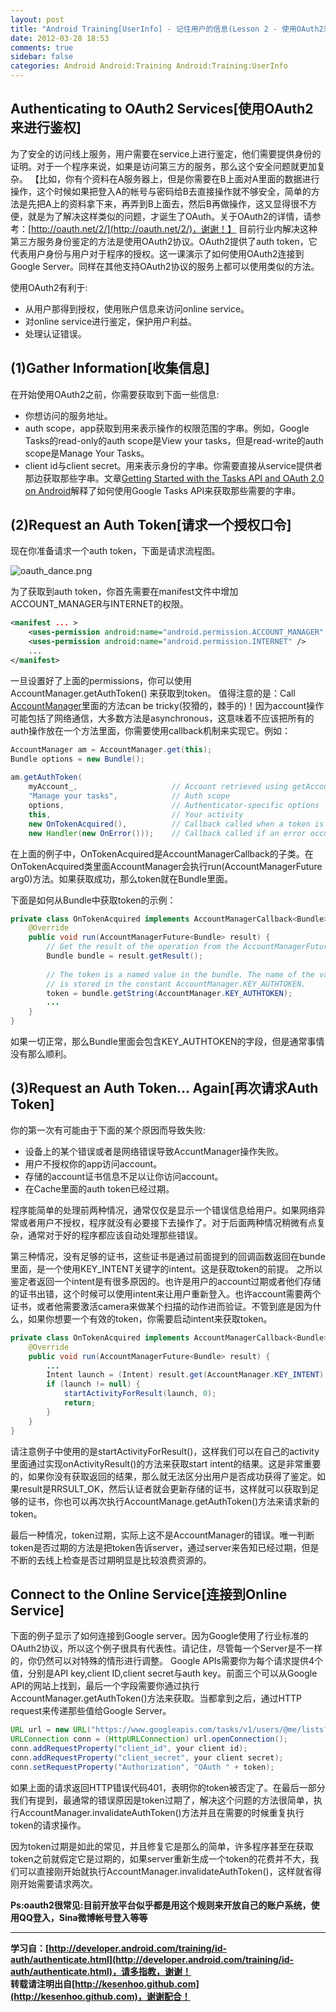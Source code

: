 ```yaml
---
layout: post
title: "Android Training[UserInfo] - 记住用户的信息(Lesson 2 - 使用OAuth2来进行身份鉴定)"
date: 2012-03-28 18:53
comments: true
sidebar: false
categories: Android Android:Training Android:Training:UserInfo
---
```


## Authenticating to OAuth2 Services[使用OAuth2来进行鉴权]
为了安全的访问线上服务，用户需要在service上进行鉴定，他们需要提供身份的证明。对于一个程序来说，如果是访问第三方的服务，那么这个安全问题就更加复杂。
【比如，你有个资料在A服务器上，但是你需要在B上面对A里面的数据进行操作，这个时候如果把登入A的帐号与密码给B去直接操作就不够安全，简单的方法是先把A上的资料拿下来，再弄到B上面去，然后B再做操作，这又显得很不方便，就是为了解决这样类似的问题，才诞生了OAuth。关于OAuth2的详情，请参考：[http://oauth.net/2/](http://oauth.net/2/)，谢谢！】
目前行业内解决这种第三方服务身份鉴定的方法是使用OAuth2协议。OAuth2提供了auth token，它代表用户身份与用户对于程序的授权。这一课演示了如何使用OAuth2连接到Google Server。同样在其他支持OAuth2协议的服务上都可以使用类似的方法。

使用OAuth2有利于:

* 从用户那得到授权，使用账户信息来访问online service。  
* 对online service进行鉴定，保护用户利益。  
* 处理认证错误。  

<!-- More -->

## (1)Gather Information[收集信息]
在开始使用OAuth2之前，你需要获取到下面一些信息:

* 你想访问的服务地址。  
* auth scope，app获取到用来表示操作的权限范围的字串。例如，Google Tasks的read-only的auth scope是View your tasks，但是read-write的auth scope是Manage Your Tasks。  
* client id与client secret。用来表示身份的字串。你需要直接从service提供者那边获取那些字串。文章[Getting Started with the Tasks API and OAuth 2.0 on Android](http://code.google.com/apis/tasks/articles/oauth-and-tasks-on-android.html)解释了如何使用Google Tasks API来获取那些需要的字串。 

## (2)Request an Auth Token[请求一个授权口令]
现在你准备请求一个auth token，下面是请求流程图。

![oauth_dance.png](/images/articles/oauth_dance.png "Figure 1")

为了获取到auth token，你首先需要在manifest文件中增加ACCOUNT_MANAGER与INTERNET的权限。
```xml
<manifest ... >  
    <uses-permission android:name="android.permission.ACCOUNT_MANAGER" />  
    <uses-permission android:name="android.permission.INTERNET" />  
    ...  
</manifest>  
```
一旦设置好了上面的permissions，你可以使用AccountManager.getAuthToken() 来获取到token。
值得注意的是：Call [AccountManager](http://developer.android.com/reference/android/accounts/AccountManager.html)里面的方法can be tricky(狡猾的，棘手的)！因为account操作可能包括了网络通信，大多数方法是asynchronous，这意味着不应该把所有的auth操作放在一个方法里面，你需要使用callback机制来实现它。例如：
```java
AccountManager am = AccountManager.get(this);  
Bundle options = new Bundle();  
  
am.getAuthToken(  
    myAccount_,                     // Account retrieved using getAccountsByType()  
    "Manage your tasks",            // Auth scope  
    options,                        // Authenticator-specific options  
    this,                           // Your activity  
    new OnTokenAcquired(),          // Callback called when a token is successfully acquired  
    new Handler(new OnError()));    // Callback called if an error occurs  
```
在上面的例子中，OnTokenAcquired是AccountManagerCallback的子类。在OnTokenAcquired类里面AccountManager会执行run(AccountManagerFuture<Bundle> arg0)方法。如果获取成功，那么token就在Bundle里面。

下面是如何从Bundle中获取token的示例：
```java
private class OnTokenAcquired implements AccountManagerCallback<Bundle> {  
    @Override  
    public void run(AccountManagerFuture<Bundle> result) {  
        // Get the result of the operation from the AccountManagerFuture.  
        Bundle bundle = result.getResult();  
      
        // The token is a named value in the bundle. The name of the value  
        // is stored in the constant AccountManager.KEY_AUTHTOKEN.  
        token = bundle.getString(AccountManager.KEY_AUTHTOKEN);  
        ...  
    }  
}
```  
如果一切正常，那么Bundle里面会包含KEY_AUTHTOKEN的字段，但是通常事情没有那么顺利。

## (3)Request an Auth Token... Again[再次请求Auth Token]
你的第一次有可能由于下面的某个原因而导致失败:

* 设备上的某个错误或者是网络错误导致AccuntManager操作失败。  
* 用户不授权你的app访问account。  
* 存储的account证书信息不足以让你访问account。  
* 在Cache里面的auth token已经过期。  

程序能简单的处理前两种情况，通常仅仅是显示一个错误信息给用户。如果网络异常或者用户不授权，程序就没有必要接下去操作了。对于后面两种情况稍微有点复杂，通常对于好的程序都应该自动处理那些错误。

第三种情况，没有足够的证书，这些证书是通过前面提到的回调函数返回在bunde里面，是一个使用KEY_INTENT关键字的intent。这是获取token的前提。
之所以鉴定者返回一个intent是有很多原因的。也许是用户的account过期或者他们存储的证书出错，这个时候可以使用intent来让用户重新登入。也许account需要两个证书，或者他需要激活camera来做某个扫描的动作进而验证。不管到底是因为什么，如果你想要一个有效的token，你需要启动intent来获取token。
```java
private class OnTokenAcquired implements AccountManagerCallback<Bundle> {  
    @Override  
    public void run(AccountManagerFuture<Bundle> result) {  
        ...  
        Intent launch = (Intent) result.get(AccountManager.KEY_INTENT);  
        if (launch != null) {  
            startActivityForResult(launch, 0);  
            return;  
        }  
    }  
}  
```
请注意例子中使用的是startActivityForResult()，这样我们可以在自己的activity里面通过实现onActivityResult()的方法来获取start intent的结果。这是非常重要的，如果你没有获取返回的结果，那么就无法区分出用户是否成功获得了鉴定。如果result是RRSULT_OK，然后认证者就会更新存储的证书，这样就可以获取到足够的证书，你也可以再次执行AccountManage.getAuthToken()方法来请求新的token。

最后一种情况，token过期，实际上这不是AccountManager的错误。唯一判断token是否过期的方法是把token告诉server，通过server来告知已经过期，但是不断的去线上检查是否过期明显是比较浪费资源的。

## Connect to the Online Service[连接到Online Service]
下面的例子显示了如何连接到Google server。因为Google使用了行业标准的OAuth2协议，所以这个例子很具有代表性。请记住，尽管每一个Server是不一样的，你仍然可以对特殊的情形进行调整。
Google APIs需要你为每个请求提供4个值，分别是API key,client ID,client secret与auth key。前面三个可以从Google API的网站上找到，最后一个字段需要你通过执行AccountManager.getAuthToken()方法来获取。当都拿到之后，通过HTTP request来传递那些值给Google Server。
```java
URL url = new URL("https://www.googleapis.com/tasks/v1/users/@me/lists?key=" + your_api_key);  
URLConnection conn = (HttpURLConnection) url.openConnection();  
conn.addRequestProperty("client_id", your client id);  
conn.addRequestProperty("client_secret", your client secret);  
conn.setRequestProperty("Authorization", "OAuth " + token);  
```
如果上面的请求返回HTTP错误代码401，表明你的token被否定了。在最后一部分我们有提到，最通常的错误原因是token过期了，解决这个问题的方法很简单，执行AccountManager.invalidateAuthToken()方法并且在需要的时候重复执行token的请求操作。

因为token过期是如此的常见，并且修复它是那么的简单，许多程序甚至在获取token之前就假定它是过期的，如果server重新生成一个token的花费并不大，我们可以直接刚开始就执行AccountManager.invalidateAuthToken()，这样就省得刚开始需要请求两次。

**Ps:oauth2很常见:目前开放平台似乎都是用这个规则来开放自己的账户系统，使用QQ登入，Sina微博帐号登入等等**

***
**学习自：[http://developer.android.com/training/id-auth/authenticate.html](http://developer.android.com/training/id-auth/authenticate.html)，请多指教，谢谢！**  
**转载请注明出自[http://kesenhoo.github.com](http://kesenhoo.github.com)，谢谢配合！**
